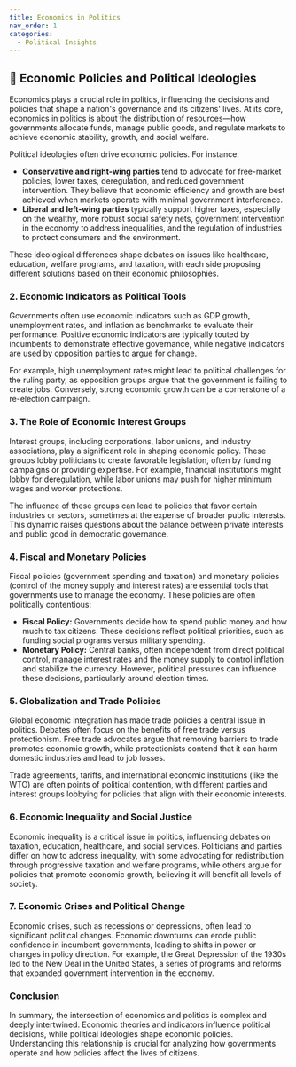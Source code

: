 ```yaml
---
title: Economics in Politics  
nav_order: 1
categories:
  - Political Insights
---
```


## 🔻 Economic Policies and Political Ideologies

Economics plays a crucial role in politics, influencing the decisions and policies that shape a nation's governance and its citizens' lives. At its core, economics in politics is about the distribution of resources—how governments allocate funds, manage public goods, and regulate markets to achieve economic stability, growth, and social welfare.

Political ideologies often drive economic policies. For instance:

- **Conservative and right-wing parties** tend to advocate for free-market policies, lower taxes, deregulation, and reduced government intervention. They believe that economic efficiency and growth are best achieved when markets operate with minimal government interference.
- **Liberal and left-wing parties** typically support higher taxes, especially on the wealthy, more robust social safety nets, government intervention in the economy to address inequalities, and the regulation of industries to protect consumers and the environment.

These ideological differences shape debates on issues like healthcare, education, welfare programs, and taxation, with each side proposing different solutions based on their economic philosophies.

### **2. Economic Indicators as Political Tools**

Governments often use economic indicators such as GDP growth, unemployment rates, and inflation as benchmarks to evaluate their performance. Positive economic indicators are typically touted by incumbents to demonstrate effective governance, while negative indicators are used by opposition parties to argue for change.

For example, high unemployment rates might lead to political challenges for the ruling party, as opposition groups argue that the government is failing to create jobs. Conversely, strong economic growth can be a cornerstone of a re-election campaign.

### **3. The Role of Economic Interest Groups**

Interest groups, including corporations, labor unions, and industry associations, play a significant role in shaping economic policy. These groups lobby politicians to create favorable legislation, often by funding campaigns or providing expertise. For example, financial institutions might lobby for deregulation, while labor unions may push for higher minimum wages and worker protections.

The influence of these groups can lead to policies that favor certain industries or sectors, sometimes at the expense of broader public interests. This dynamic raises questions about the balance between private interests and public good in democratic governance.

### **4. Fiscal and Monetary Policies**

Fiscal policies (government spending and taxation) and monetary policies (control of the money supply and interest rates) are essential tools that governments use to manage the economy. These policies are often politically contentious:

- **Fiscal Policy:** Governments decide how to spend public money and how much to tax citizens. These decisions reflect political priorities, such as funding social programs versus military spending.
- **Monetary Policy:** Central banks, often independent from direct political control, manage interest rates and the money supply to control inflation and stabilize the currency. However, political pressures can influence these decisions, particularly around election times.

### **5. Globalization and Trade Policies**

Global economic integration has made trade policies a central issue in politics. Debates often focus on the benefits of free trade versus protectionism. Free trade advocates argue that removing barriers to trade promotes economic growth, while protectionists contend that it can harm domestic industries and lead to job losses.

Trade agreements, tariffs, and international economic institutions (like the WTO) are often points of political contention, with different parties and interest groups lobbying for policies that align with their economic interests.

### **6. Economic Inequality and Social Justice**

Economic inequality is a critical issue in politics, influencing debates on taxation, education, healthcare, and social services. Politicians and parties differ on how to address inequality, with some advocating for redistribution through progressive taxation and welfare programs, while others argue for policies that promote economic growth, believing it will benefit all levels of society.

### **7. Economic Crises and Political Change**

Economic crises, such as recessions or depressions, often lead to significant political changes. Economic downturns can erode public confidence in incumbent governments, leading to shifts in power or changes in policy direction. For example, the Great Depression of the 1930s led to the New Deal in the United States, a series of programs and reforms that expanded government intervention in the economy.

### **Conclusion**

In summary, the intersection of economics and politics is complex and deeply intertwined. Economic theories and indicators influence political decisions, while political ideologies shape economic policies. Understanding this relationship is crucial for analyzing how governments operate and how policies affect the lives of citizens.
